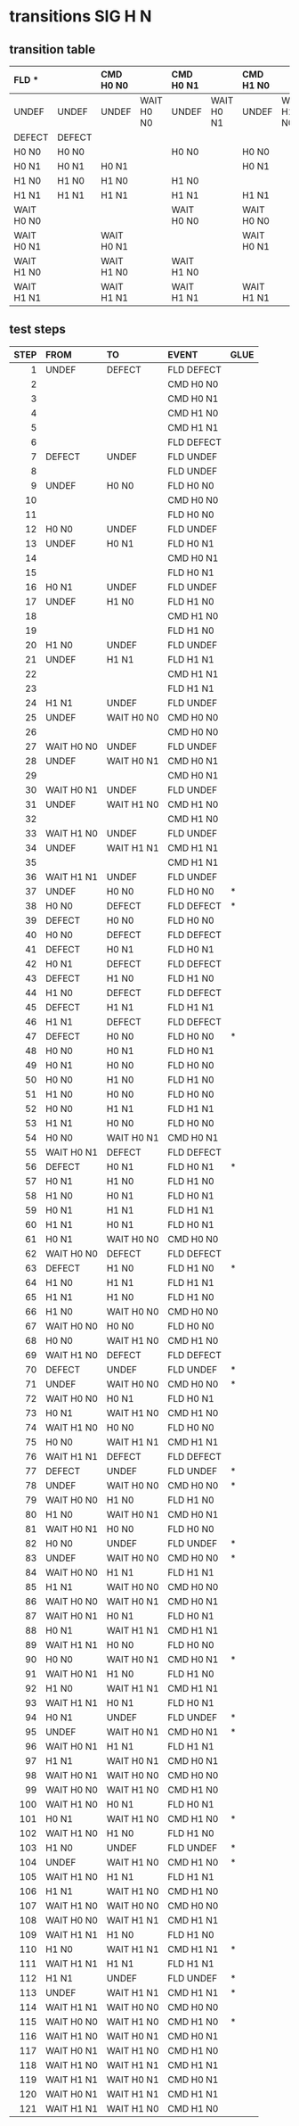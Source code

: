 # transitions SIG H N
## transition table
|FLD *||CMD H0 N0||CMD H0 N1||CMD H1 N0||CMD H1 N1||
|:---|:---|:---|:---|:---|:---|:---|:---|:---|:---|
|UNDEF|UNDEF|UNDEF|WAIT H0 N0|UNDEF|WAIT H0 N1|UNDEF|WAIT H1 N0|UNDEF|WAIT H1 N1|
|DEFECT|DEFECT|||||||||
|H0 N0|H0 N0|||H0 N0||H0 N0||H0 N0||
|H0 N1|H0 N1|H0 N1||||H0 N1||H0 N1||
|H1 N0|H1 N0|H1 N0||H1 N0||||H1 N0||
|H1 N1|H1 N1|H1 N1||H1 N1||H1 N1||||
|WAIT H0 N0||||WAIT H0 N0||WAIT H0 N0||WAIT H0 N0||
|WAIT H0 N1||WAIT H0 N1||||WAIT H0 N1||WAIT H0 N1||
|WAIT H1 N0||WAIT H1 N0||WAIT H1 N0||||WAIT H1 N0||
|WAIT H1 N1||WAIT H1 N1||WAIT H1 N1||WAIT H1 N1||||

## test steps
|STEP|FROM|TO|EVENT|GLUE|
|---:|:---|:---|:---|:---|
|1|UNDEF|DEFECT|FLD DEFECT|
|2|||CMD H0 N0|
|3|||CMD H0 N1|
|4|||CMD H1 N0|
|5|||CMD H1 N1|
|6|||FLD DEFECT|
|7|DEFECT|UNDEF|FLD UNDEF|
|8|||FLD UNDEF|
|9|UNDEF|H0 N0|FLD H0 N0|
|10|||CMD H0 N0|
|11|||FLD H0 N0|
|12|H0 N0|UNDEF|FLD UNDEF|
|13|UNDEF|H0 N1|FLD H0 N1|
|14|||CMD H0 N1|
|15|||FLD H0 N1|
|16|H0 N1|UNDEF|FLD UNDEF|
|17|UNDEF|H1 N0|FLD H1 N0|
|18|||CMD H1 N0|
|19|||FLD H1 N0|
|20|H1 N0|UNDEF|FLD UNDEF|
|21|UNDEF|H1 N1|FLD H1 N1|
|22|||CMD H1 N1|
|23|||FLD H1 N1|
|24|H1 N1|UNDEF|FLD UNDEF|
|25|UNDEF|WAIT H0 N0|CMD H0 N0|
|26|||CMD H0 N0|
|27|WAIT H0 N0|UNDEF|FLD UNDEF|
|28|UNDEF|WAIT H0 N1|CMD H0 N1|
|29|||CMD H0 N1|
|30|WAIT H0 N1|UNDEF|FLD UNDEF|
|31|UNDEF|WAIT H1 N0|CMD H1 N0|
|32|||CMD H1 N0|
|33|WAIT H1 N0|UNDEF|FLD UNDEF|
|34|UNDEF|WAIT H1 N1|CMD H1 N1|
|35|||CMD H1 N1|
|36|WAIT H1 N1|UNDEF|FLD UNDEF|
|37|UNDEF|H0 N0|FLD H0 N0|*|
|38|H0 N0|DEFECT|FLD DEFECT|*|
|39|DEFECT|H0 N0|FLD H0 N0|
|40|H0 N0|DEFECT|FLD DEFECT|
|41|DEFECT|H0 N1|FLD H0 N1|
|42|H0 N1|DEFECT|FLD DEFECT|
|43|DEFECT|H1 N0|FLD H1 N0|
|44|H1 N0|DEFECT|FLD DEFECT|
|45|DEFECT|H1 N1|FLD H1 N1|
|46|H1 N1|DEFECT|FLD DEFECT|
|47|DEFECT|H0 N0|FLD H0 N0|*|
|48|H0 N0|H0 N1|FLD H0 N1|
|49|H0 N1|H0 N0|FLD H0 N0|
|50|H0 N0|H1 N0|FLD H1 N0|
|51|H1 N0|H0 N0|FLD H0 N0|
|52|H0 N0|H1 N1|FLD H1 N1|
|53|H1 N1|H0 N0|FLD H0 N0|
|54|H0 N0|WAIT H0 N1|CMD H0 N1|
|55|WAIT H0 N1|DEFECT|FLD DEFECT|
|56|DEFECT|H0 N1|FLD H0 N1|*|
|57|H0 N1|H1 N0|FLD H1 N0|
|58|H1 N0|H0 N1|FLD H0 N1|
|59|H0 N1|H1 N1|FLD H1 N1|
|60|H1 N1|H0 N1|FLD H0 N1|
|61|H0 N1|WAIT H0 N0|CMD H0 N0|
|62|WAIT H0 N0|DEFECT|FLD DEFECT|
|63|DEFECT|H1 N0|FLD H1 N0|*|
|64|H1 N0|H1 N1|FLD H1 N1|
|65|H1 N1|H1 N0|FLD H1 N0|
|66|H1 N0|WAIT H0 N0|CMD H0 N0|
|67|WAIT H0 N0|H0 N0|FLD H0 N0|
|68|H0 N0|WAIT H1 N0|CMD H1 N0|
|69|WAIT H1 N0|DEFECT|FLD DEFECT|
|70|DEFECT|UNDEF|FLD UNDEF|*|
|71|UNDEF|WAIT H0 N0|CMD H0 N0|*|
|72|WAIT H0 N0|H0 N1|FLD H0 N1|
|73|H0 N1|WAIT H1 N0|CMD H1 N0|
|74|WAIT H1 N0|H0 N0|FLD H0 N0|
|75|H0 N0|WAIT H1 N1|CMD H1 N1|
|76|WAIT H1 N1|DEFECT|FLD DEFECT|
|77|DEFECT|UNDEF|FLD UNDEF|*|
|78|UNDEF|WAIT H0 N0|CMD H0 N0|*|
|79|WAIT H0 N0|H1 N0|FLD H1 N0|
|80|H1 N0|WAIT H0 N1|CMD H0 N1|
|81|WAIT H0 N1|H0 N0|FLD H0 N0|
|82|H0 N0|UNDEF|FLD UNDEF|*|
|83|UNDEF|WAIT H0 N0|CMD H0 N0|*|
|84|WAIT H0 N0|H1 N1|FLD H1 N1|
|85|H1 N1|WAIT H0 N0|CMD H0 N0|
|86|WAIT H0 N0|WAIT H0 N1|CMD H0 N1|
|87|WAIT H0 N1|H0 N1|FLD H0 N1|
|88|H0 N1|WAIT H1 N1|CMD H1 N1|
|89|WAIT H1 N1|H0 N0|FLD H0 N0|
|90|H0 N0|WAIT H0 N1|CMD H0 N1|*|
|91|WAIT H0 N1|H1 N0|FLD H1 N0|
|92|H1 N0|WAIT H1 N1|CMD H1 N1|
|93|WAIT H1 N1|H0 N1|FLD H0 N1|
|94|H0 N1|UNDEF|FLD UNDEF|*|
|95|UNDEF|WAIT H0 N1|CMD H0 N1|*|
|96|WAIT H0 N1|H1 N1|FLD H1 N1|
|97|H1 N1|WAIT H0 N1|CMD H0 N1|
|98|WAIT H0 N1|WAIT H0 N0|CMD H0 N0|
|99|WAIT H0 N0|WAIT H1 N0|CMD H1 N0|
|100|WAIT H1 N0|H0 N1|FLD H0 N1|
|101|H0 N1|WAIT H1 N0|CMD H1 N0|*|
|102|WAIT H1 N0|H1 N0|FLD H1 N0|
|103|H1 N0|UNDEF|FLD UNDEF|*|
|104|UNDEF|WAIT H1 N0|CMD H1 N0|*|
|105|WAIT H1 N0|H1 N1|FLD H1 N1|
|106|H1 N1|WAIT H1 N0|CMD H1 N0|
|107|WAIT H1 N0|WAIT H0 N0|CMD H0 N0|
|108|WAIT H0 N0|WAIT H1 N1|CMD H1 N1|
|109|WAIT H1 N1|H1 N0|FLD H1 N0|
|110|H1 N0|WAIT H1 N1|CMD H1 N1|*|
|111|WAIT H1 N1|H1 N1|FLD H1 N1|
|112|H1 N1|UNDEF|FLD UNDEF|*|
|113|UNDEF|WAIT H1 N1|CMD H1 N1|*|
|114|WAIT H1 N1|WAIT H0 N0|CMD H0 N0|
|115|WAIT H0 N0|WAIT H1 N0|CMD H1 N0|*|
|116|WAIT H1 N0|WAIT H0 N1|CMD H0 N1|
|117|WAIT H0 N1|WAIT H1 N0|CMD H1 N0|
|118|WAIT H1 N0|WAIT H1 N1|CMD H1 N1|
|119|WAIT H1 N1|WAIT H0 N1|CMD H0 N1|
|120|WAIT H0 N1|WAIT H1 N1|CMD H1 N1|
|121|WAIT H1 N1|WAIT H1 N0|CMD H1 N0|
